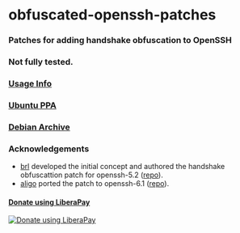 # obfuscated-openssh-patches
### Patches for adding handshake obfuscation to OpenSSH


### Not fully tested.


### [Usage Info](https://zinglau.com/projects/ObfuscatedOpenSSHPatches.html)


### [Ubuntu PPA](https://launchpad.net/~zinglau/+archive/ubuntu/obfuscated-openssh)


### [Debian Archive](https://deb.zinglau.com/)


### Acknowledgements
- [brl](https://github.com/brl) developed the initial concept and authored the handshake obfuscattion patch
 for openssh-5.2 ([repo](https://github.com/brl/obfuscated-openssh)).
- [aligo](https://github.com/aligo) ported the patch to openssh-6.1 ([repo](https://github.com/aligo/obfuscated-openssh)).

#### [Donate using LiberaPay](https://liberapay.com/ZingLau2015/donate)
[![Donate using LiberaPay](https://liberapay.com/assets/widgets/donate.svg)](https://liberapay.com/ZingLau2015/donate)
